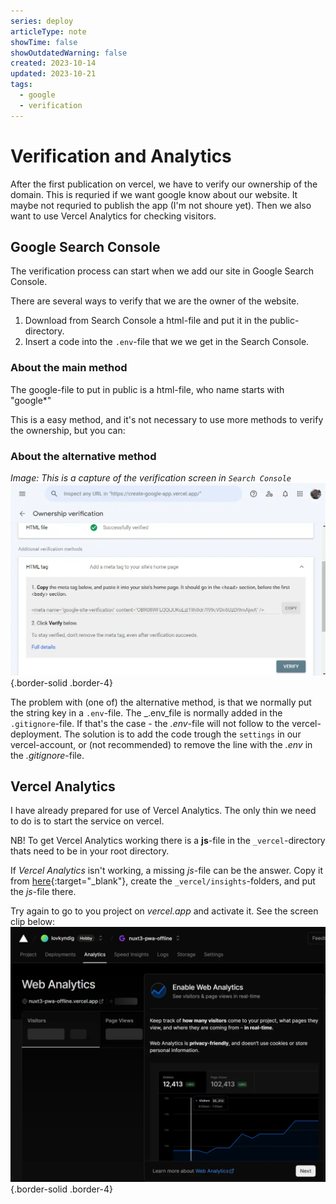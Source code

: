 ```yaml
---
series: deploy
articleType: note
showTime: false
showOutdatedWarning: false
created: 2023-10-14
updated: 2023-10-21
tags:
  - google
  - verification
---
```


# Verification and Analytics
After the first publication on vercel, we have to verify our ownership of the domain. This is requried if we want google know about our website. It maybe not requried to publish the app (I'm not shoure yet). Then we also want to use Vercel Analytics for checking visitors.
 
## Google Search Console
The verification process can start when we add our site in Google Search Console.  

There are several ways to verify that we are the owner of the website.
1. Download from Search Console a html-file and put it in the public-directory.
2. Insert a code into the `.env`-file that we we get in the Search Console.

### About the main method
The google-file to put in public is a html-file, who name starts with "google*"

This is a easy method, and it's not necessary to use more methods to verify the ownership, but you can:

### About the alternative method
_Image: This is a capture of the verification screen in `Search Console`_
![Capture of the second verification method in Google Search Console.](./verification-picture.webp "Capture of the second verification method in Google Search Console."){.border-solid .border-4}

The problem with (one of) the alternative method, is that we normally put the string key in a `.env`-file. The _.env_file is normally added in the `.gitignore`-file. If that's the case - the _.env_-file will not follow to the vercel-deployment. The solution is to add the code trough the `settings` in our vercel-account, or (not recommended) to remove the line with the _.env_ in the _.gitignore_-file.

## Vercel Analytics
I have already prepared for use of Vercel Analytics. The only thin we need to do is to start the service on vercel.

NB! To get Vercel Analytics working there is a **js**-file in the `_vercel`-directory thats need to be in your root directory.

If _Vercel Analytics_ isn't working, a missing _js_-file can be the answer. Copy it from [here](https://github.com/lovkyndig/create-google-app/blob/main/_vercel/insights/script.js){:target="_blank"}, create the `_vercel/insights`-folders, and put the _js_-file there.

Try again to go to you project on _vercel.app_ and activate it. See the screen clip below:
![Screen clip about how to activate Vercel Analytics](./vercel-analytics.webp "Screen clip about how to activate Vercel Analytics"){.border-solid .border-4}

<!-- 
Made by laywer Kyrie Eleison 2023.
-->